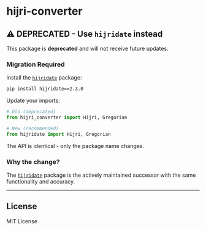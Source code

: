 # hijri-converter

## ⚠️ DEPRECATED - Use `hijridate` instead

This package is **deprecated** and will not receive future updates.

### Migration Required

Install the [`hijridate`](https://pypi.org/project/hijridate/) package:

```bash
pip install hijridate==2.3.0
```

Update your imports:

```python
# Old (deprecated)
from hijri_converter import Hijri, Gregorian

# New (recommended)
from hijridate import Hijri, Gregorian
```

The API is identical - only the package name changes.

### Why the change?

The [`hijridate`](https://pypi.org/project/hijridate/) package is the actively maintained successor with the same functionality and accuracy.

---

## License

MIT License
